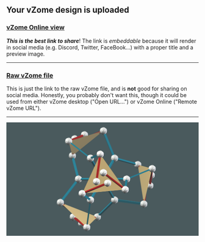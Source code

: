 ## Your vZome design is uploaded

### [vZome Online view][embed]

***This is the best link to share***!  The link is *embeddable* because it will render in social media (e.g. Discord, Twitter, FaceBook...) with a proper title and a preview image.

---

### [Raw vZome file][raw]

This is just the link to the raw vZome file, and is **not** good for
sharing on social media.
Honestly, you probably don't want this, though it could be used from either
vZome desktop ("Open URL...") or vZome Online ("Remote vZome URL").

---

![Image](<trash-test-shapes.png>)


[embed]: <https://vzome.com/app/embed.py?url=https://raw.githubusercontent.com/vorth/vzome-sharing/main/2021/07/24/19-48-19-trash-test-shapes/trash-test-shapes.vZome>
[raw]: <https://raw.githubusercontent.com/vorth/vzome-sharing/main/2021/07/24/19-48-19-trash-test-shapes/trash-test-shapes.vZome>
